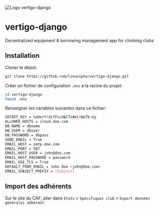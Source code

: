 ![Logo vertigo-django](https://raw.githubusercontent.com/linuxipho/vertigo-django/master/static/img/vertigodjango.png)

# vertigo-django
Decentralized equipment &amp; borrowing management app for climbing clubs

## Installation
Cloner le dépot:
```bash
git clone https://github.com/linuxipho/vertigo-django.git
```

Créer un fichier de configuration `.env` à la racine du projet:
```bash
cd vertigo-django
touch .env
```

Renseigner les variables suivantes dans ce fichier:
```bash
SECRET_KEY = %aVerY!difFicU&lTs#eCr@eTk~ey
ALLOWED_HOSTS = cloud.doe.com
DB_NAME = dbname
DB_USER = dbuser
DB_PASSWORD = dbpass
SEND_EMAIL = True
EMAIL_HOST = smtp.doe.com
EMAIL_PORT = 587
EMAIL_HOST_USER = john@doe.com
EMAIL_HOST_PASSWORD = password
EMAIL_USE_TLS = True
DEFAULT_FROM_EMAIL = John Doe <john@doe.com>
EMAIL_SUBJECT_PREFIX = [Subject]
```

## Import des adhérents
Sur le site du CAF, aller dans `Etats` > `Spécifiques club` > `Export données générales adhérent`
